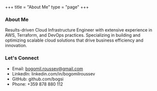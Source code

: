 +++
title = "About Me"
type = "page"
+++

### About Me

Results-driven Cloud Infrastructure Engineer with extensive experience in AWS, 
Terraform, and DevOps practices. Specializing in building and optimizing 
scalable cloud solutions that drive business efficiency and innovation.

### Let's Connect
* Email: bogomil.roussev@gmail.com
* LinkedIn: linkedin.com/in/bogomilroussev
* GitHub: github.com/bogsi
* Phone: +359 878 880 112

```

